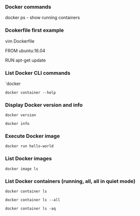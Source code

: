 ### Docker commands 

docker ps - show running containers

### Dcokerfile first example

vim Dockerfile

FROM ubuntu:16.04 

RUN apt-get update

### List Docker CLI commands

`docker

`docker container --help`

### Display Docker version and info
`docker version`

`docker info`

### Execute Docker image
`docker run hello-world`

### List Docker images
`docker image ls`

### List Docker containers (running, all, all in quiet mode)
`docker container ls`

`docker container ls --all`

`docker container ls -aq`
